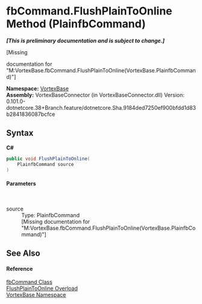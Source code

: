# fbCommand.FlushPlainToOnline Method (PlainfbCommand)
 _**\[This is preliminary documentation and is subject to change.\]**_

\[Missing <summary> documentation for "M:VortexBase.fbCommand.FlushPlainToOnline(VortexBase.PlainfbCommand)"\]

**Namespace:**&nbsp;<a href="N_VortexBase.md">VortexBase</a><br />**Assembly:**&nbsp;VortexBaseConnector (in VortexBaseConnector.dll) Version: 0.101.0-dotnetcore.38+Branch.feature/dotnetcore.Sha.9184ded7250ef900bfdd1d83b2841836087bcfce

## Syntax

**C#**<br />
``` C#
public void FlushPlainToOnline(
	PlainfbCommand source
)
```


#### Parameters
&nbsp;<dl><dt>source</dt><dd>Type: PlainfbCommand<br />\[Missing <param name="source"/> documentation for "M:VortexBase.fbCommand.FlushPlainToOnline(VortexBase.PlainfbCommand)"\]</dd></dl>

## See Also


#### Reference
<a href="T_VortexBase_fbCommand.md">fbCommand Class</a><br /><a href="Overload_VortexBase_fbCommand_FlushPlainToOnline.md">FlushPlainToOnline Overload</a><br /><a href="N_VortexBase.md">VortexBase Namespace</a><br />
